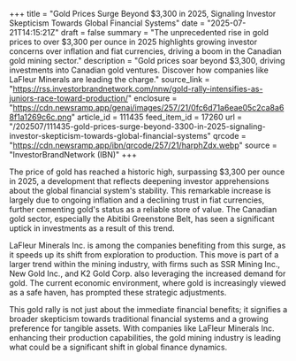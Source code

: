 +++
title = "Gold Prices Surge Beyond $3,300 in 2025, Signaling Investor Skepticism Towards Global Financial Systems"
date = "2025-07-21T14:15:21Z"
draft = false
summary = "The unprecedented rise in gold prices to over $3,300 per ounce in 2025 highlights growing investor concerns over inflation and fiat currencies, driving a boom in the Canadian gold mining sector."
description = "Gold prices soar beyond $3,300, driving investments into Canadian gold ventures. Discover how companies like LaFleur Minerals are leading the charge."
source_link = "https://rss.investorbrandnetwork.com/nnw/gold-rally-intensifies-as-juniors-race-toward-production/"
enclosure = "https://cdn.newsramp.app/genai/images/257/21/0fc6d71a6eae05c2ca8a68f1a1269c6c.png"
article_id = 111435
feed_item_id = 17260
url = "/202507/111435-gold-prices-surge-beyond-3300-in-2025-signaling-investor-skepticism-towards-global-financial-systems"
qrcode = "https://cdn.newsramp.app/ibn/qrcode/257/21/harphZdx.webp"
source = "InvestorBrandNetwork (IBN)"
+++

<p>The price of gold has reached a historic high, surpassing $3,300 per ounce in 2025, a development that reflects deepening investor apprehensions about the global financial system's stability. This remarkable increase is largely due to ongoing inflation and a declining trust in fiat currencies, further cementing gold's status as a reliable store of value. The Canadian gold sector, especially the Abitibi Greenstone Belt, has seen a significant uptick in investments as a result of this trend.</p><p>LaFleur Minerals Inc. is among the companies benefiting from this surge, as it speeds up its shift from exploration to production. This move is part of a larger trend within the mining industry, with firms such as SSR Mining Inc., New Gold Inc., and K2 Gold Corp. also leveraging the increased demand for gold. The current economic environment, where gold is increasingly viewed as a safe haven, has prompted these strategic adjustments.</p><p>This gold rally is not just about the immediate financial benefits; it signifies a broader skepticism towards traditional financial systems and a growing preference for tangible assets. With companies like LaFleur Minerals Inc. enhancing their production capabilities, the gold mining industry is leading what could be a significant shift in global finance dynamics.</p>